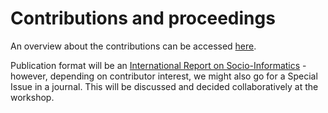 # Contributions and proceedings

An overview about the contributions can be accessed [here](https://drive.google.com/drive/folders/0B6IVn-EKd-N0bE55aDVEZGVJd0E?usp=sharing).

Publication format will be an [International Report on Socio-Informatics](http://www.iisi.de/international-reports-on-socio-informatics-irsi/) - however, depending on contributor interest, we might also go for a Special Issue in a journal. This will be discussed and decided collaboratively at the workshop.

